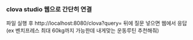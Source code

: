 ### clova studio 웹으로 간단히 연결

파일 실행 후 http://localhost:8080/clova?query=    뒤에 질문 넣으면 웹에서 응답  (ex 벤치프레스 최대 60kg까지 가능한데 내게맞는 운동루틴 추천해줘)
